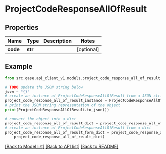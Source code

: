 # ProjectCodeResponseAllOfResult


## Properties

Name | Type | Description | Notes
------------ | ------------- | ------------- | -------------
**code** | **str** |  | [optional] 

## Example

```python
from src.qase.api_client_v1.models.project_code_response_all_of_result import ProjectCodeResponseAllOfResult

# TODO update the JSON string below
json = "{}"
# create an instance of ProjectCodeResponseAllOfResult from a JSON string
project_code_response_all_of_result_instance = ProjectCodeResponseAllOfResult.from_json(json)
# print the JSON string representation of the object
print(ProjectCodeResponseAllOfResult.to_json())

# convert the object into a dict
project_code_response_all_of_result_dict = project_code_response_all_of_result_instance.to_dict()
# create an instance of ProjectCodeResponseAllOfResult from a dict
project_code_response_all_of_result_form_dict = project_code_response_all_of_result.from_dict(
    project_code_response_all_of_result_dict)
```
[[Back to Model list]](../README.md#documentation-for-models) [[Back to API list]](../README.md#documentation-for-api-endpoints) [[Back to README]](../README.md)


